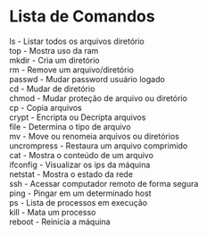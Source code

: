 ﻿# Lista de Comandos

ls - Listar todos os arquivos diretório <br/>
top - Mostra uso da ram <br/>
mkdir - Cria um diretório <br/>
rm - Remove um arquivo/diretório <br/>
passwd - Mudar password usuário logado <br/>
cd - Mudar de diretório <br/>
chmod - Mudar proteção de arquivo ou diretório <br/>
cp - Copia arquivos <br/>
crypt - Encripta ou Decripta arquivos <br/>
file - Determina o tipo de arquivo <br/>
mv - Move ou renomeia arquivos ou diretórios <br/>
uncrompress - Restaura um arquivo comprimido <br/>
cat - Mostra o conteúdo de um arquivo <br/>
ifconfig - Visualizar os ips da máquina <br/>
netstat - Mostra o estado da rede <br/>
ssh - Acessar computador remoto de forma segura <br/>
ping - Pingar em um determinado host <br/>
ps - Lista de processos em execução <br/>
kill - Mata um processo <br/>
reboot - Reinicia a máquina <br/>